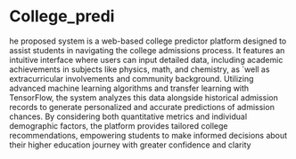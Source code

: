 # College_predi
he proposed system is a web-based college predictor platform designed to assist students in
 navigating the college admissions process. It features an intuitive interface where users can input
 detailed data, including academic achievements in subjects like physics, math, and chemistry, as
 `well as extracurricular involvements and community background. Utilizing advanced machine
 learning algorithms and transfer learning with TensorFlow, the system analyzes this data
 alongside historical admission records to generate personalized and accurate predictions of
 admission chances. By considering both quantitative metrics and individual demographic factors,
 the platform provides tailored college recommendations, empowering students to make informed
 decisions about their higher education journey with greater confidence and clarity
